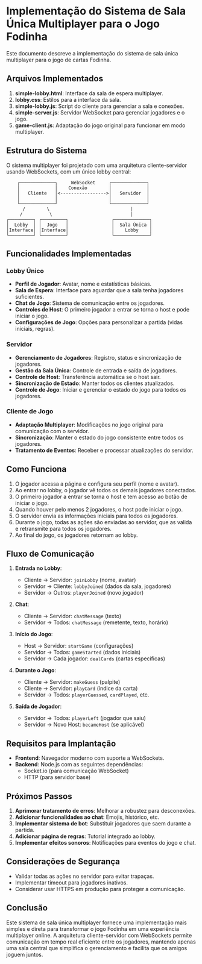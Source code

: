 # Implementação do Sistema de Sala Única Multiplayer para o Jogo Fodinha

Este documento descreve a implementação do sistema de sala única multiplayer para o jogo de cartas Fodinha.

## Arquivos Implementados

1. **simple-lobby.html**: Interface da sala de espera multiplayer.
2. **lobby.css**: Estilos para a interface da sala.
3. **simple-lobby.js**: Script do cliente para gerenciar a sala e conexões.
4. **simple-server.js**: Servidor WebSocket para gerenciar jogadores e o jogo.
5. **game-client.js**: Adaptação do jogo original para funcionar em modo multiplayer.

## Estrutura do Sistema

O sistema multiplayer foi projetado com uma arquitetura cliente-servidor usando WebSockets, com um único lobby central:

```
    ┌─────────────┐     WebSocket     ┌─────────────┐
    │             │    Conexão        │             │
    │   Cliente   │<----------------->│   Servidor  │
    │             │                   │             │
    └─────────────┘                   └─────────────┘
      /        \                              |
     /          \                             |
┌─────────┐ ┌─────────┐                ┌─────────────┐
│  Lobby  │ │  Jogo   │                │  Sala Única │
│Interface│ │Interface│                │    Lobby    │
└─────────┘ └─────────┘                └─────────────┘
```

## Funcionalidades Implementadas

### Lobby Único

- **Perfil de Jogador**: Avatar, nome e estatísticas básicas.
- **Sala de Espera**: Interface para aguardar que a sala tenha jogadores suficientes.
- **Chat de Jogo**: Sistema de comunicação entre os jogadores.
- **Controles de Host**: O primeiro jogador a entrar se torna o host e pode iniciar o jogo.
- **Configurações de Jogo**: Opções para personalizar a partida (vidas iniciais, regras).

### Servidor

- **Gerenciamento de Jogadores**: Registro, status e sincronização de jogadores.
- **Gestão da Sala Única**: Controle de entrada e saída de jogadores.
- **Controle de Host**: Transferência automática se o host sair.
- **Sincronização de Estado**: Manter todos os clientes atualizados.
- **Controle de Jogo**: Iniciar e gerenciar o estado do jogo para todos os jogadores.

### Cliente de Jogo

- **Adaptação Multiplayer**: Modificações no jogo original para comunicação com o servidor.
- **Sincronização**: Manter o estado do jogo consistente entre todos os jogadores.
- **Tratamento de Eventos**: Receber e processar atualizações do servidor.

## Como Funciona

1. O jogador acessa a página e configura seu perfil (nome e avatar).
2. Ao entrar no lobby, o jogador vê todos os demais jogadores conectados.
3. O primeiro jogador a entrar se torna o host e tem acesso ao botão de iniciar o jogo.
4. Quando houver pelo menos 2 jogadores, o host pode iniciar o jogo.
5. O servidor envia as informações iniciais para todos os jogadores.
6. Durante o jogo, todas as ações são enviadas ao servidor, que as valida e retransmite para todos os jogadores.
7. Ao final do jogo, os jogadores retornam ao lobby.

## Fluxo de Comunicação

1. **Entrada no Lobby**:
   - Cliente -> Servidor: `joinLobby` (nome, avatar)
   - Servidor -> Cliente: `lobbyJoined` (dados da sala, jogadores)
   - Servidor -> Outros: `playerJoined` (novo jogador)

2. **Chat**:
   - Cliente -> Servidor: `chatMessage` (texto)
   - Servidor -> Todos: `chatMessage` (remetente, texto, horário)

3. **Início do Jogo**:
   - Host -> Servidor: `startGame` (configurações)
   - Servidor -> Todos: `gameStarted` (dados iniciais)
   - Servidor -> Cada jogador: `dealCards` (cartas específicas)

4. **Durante o Jogo**:
   - Cliente -> Servidor: `makeGuess` (palpite)
   - Cliente -> Servidor: `playCard` (índice da carta)
   - Servidor -> Todos: `playerGuessed`, `cardPlayed`, etc.

5. **Saída de Jogador**:
   - Servidor -> Todos: `playerLeft` (jogador que saiu)
   - Servidor -> Novo Host: `becameHost` (se aplicável)

## Requisitos para Implantação

- **Frontend**: Navegador moderno com suporte a WebSockets.
- **Backend**: Node.js com as seguintes dependências:
  - Socket.io (para comunicação WebSocket)
  - HTTP (para servidor base)

## Próximos Passos

1. **Aprimorar tratamento de erros**: Melhorar a robustez para desconexões.
2. **Adicionar funcionalidades ao chat**: Emojis, histórico, etc.
3. **Implementar sistema de bot**: Substituir jogadores que saem durante a partida.
4. **Adicionar página de regras**: Tutorial integrado ao lobby.
5. **Implementar efeitos sonoros**: Notificações para eventos do jogo e chat.

## Considerações de Segurança

- Validar todas as ações no servidor para evitar trapaças.
- Implementar timeout para jogadores inativos.
- Considerar usar HTTPS em produção para proteger a comunicação.

## Conclusão

Este sistema de sala única multiplayer fornece uma implementação mais simples e direta para transformar o jogo Fodinha em uma experiência multiplayer online. A arquitetura cliente-servidor com WebSockets permite comunicação em tempo real eficiente entre os jogadores, mantendo apenas uma sala central que simplifica o gerenciamento e facilita que os amigos joguem juntos.